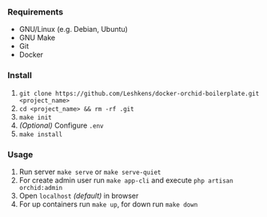 ### Requirements
- GNU/Linux (e.g. Debian, Ubuntu)
- GNU Make
- Git
- Docker

### Install 

1. `git clone https://github.com/Leshkens/docker-orchid-boilerplate.git <project_name>`
2. `cd <project_name> && rm -rf .git`
3. `make init`
4. _(Optional)_ Configure `.env`
5. `make install`

### Usage

1. Run server `make serve` or `make serve-quiet`
2. For create admin user run `make app-cli` and execute `php artisan orchid:admin`
3. Open `localhost` _(default)_ in browser
4. For up containers run `make up`, for down run `make down`